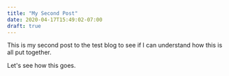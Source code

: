 ```yaml
---
title: "My Second Post"
date: 2020-04-17T15:49:02-07:00
draft: true
---
```


This is my second post to the test blog to see if I can understand
how this is all put together.

Let's see how this goes.

